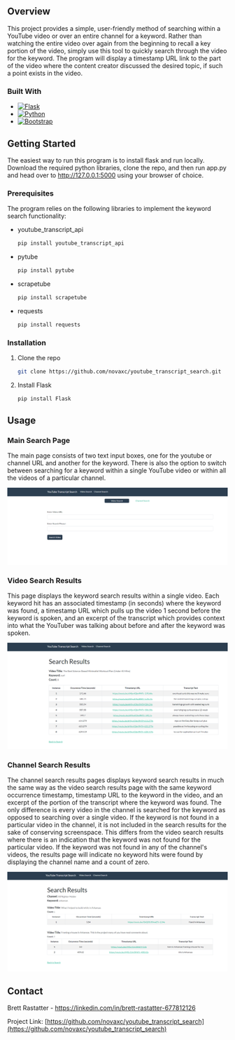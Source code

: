 <!-- ABOUT THE PROJECT -->
## Overview

This project provides a simple, user-friendly method of searching within a YouTube video or over an entire channel for a keyword. Rather than watching the entire video over again from the beginning to recall a key portion of the video, simply use this tool to quickly search through the video for the keyword. The program will display a timestamp URL link to the part of the video where the content creator discussed the desired topic, if such a point exists in the video. 



### Built With

* [![Flask][Flask.py]][Flask-url]
* [![Python][Python.py]][Python-url]
* [![Bootstrap][Bootstrap.com]][Bootstrap-url]



<!-- GETTING STARTED -->
## Getting Started

The easiest way to run this program is to install flask and run locally. Download the required python libraries, clone the repo, and then run app.py and head over to http://127.0.0.1:5000 using your browser of choice.

### Prerequisites

The program relies on the following libraries to implement the keyword search functionality:

* youtube_transcript_api
  ```sh
  pip install youtube_transcript_api
  ```

* pytube
  ```sh
  pip install pytube
  ```

* scrapetube
  ```sh
  pip install scrapetube
  ```

* requests
  ```sh
  pip install requests
  ```

### Installation

1.  Clone the repo
    ```sh
    git clone https://github.com/novaxc/youtube_transcript_search.git
    ```
2. Install Flask
   ```sh
   pip install Flask
   ```



<!-- USAGE EXAMPLES -->
## Usage

### Main Search Page

The main page consists of two text input boxes, one for the youtube or channel URL and another for the keyword. There is also the option to switch between searching for a keyword within a single YouTube video or within all the videos of a particular channel.

![Screenshot of the Search Page](./images/Video_Search_Screenshot.png)
<p style="margin-bottom: 5px;"></p>

### Video Search Results

This page displays the keyword search results within a single video. Each keyword hit has an associated timestamp (in seconds) where the keyword was found, a timestamp URL which pulls up the video 1 second before the keyword is spoken, and an excerpt of the transcript which provides context into what the YouTuber was talking about before and after the keyword was spoken.

![Screenshot of the Search Page Results](./images/Video_Search_Results_Screenshot.png)
<p style="margin-bottom: 5px;"></p>

### Channel Search Results

The channel search results pages displays keyword search results in much the same way as the video search results page with the same keyword occurrence timestamp, timestamp URL to the keyword in the video, and an excerpt of the portion of the transcript where the keyword was found. The only difference is every video in the channel is searched for the keyword as opposed to searching over a single video. If the keyword is not found in a particular video in the channel, it is not included in the search results for the sake of conserving screenspace. This differs from the video search results where there is an indication that the keyword was not found for the particular video. If the keyword was not found in any of the channel's videos, the results page will indicate no keyword hits were found by displaying the channel name and a count of zero.

![Screenshot of the Search Page Results](./images/Channel_Search_Results_Screenshot.png)
<p style="margin-bottom: 5px;"></p>


<!-- CONTACT -->
## Contact

Brett Rastatter - https://linkedin.com/in/brett-rastatter-677812126

Project Link: [https://github.com/novaxc/youtube_transcript_search](https://github.com/novaxc/youtube_transcript_search)



<!-- MARKDOWN LINKS & IMAGES -->
<!-- https://www.markdownguide.org/basic-syntax/#reference-style-links -->
[Flask.py]: https://img.shields.io/badge/Flask-000000?style=for-the-badge&logo=flask&logoColor=white
[Flask-url]: https://flask.palletsprojects.com/
[Python.py]: https://img.shields.io/badge/Python-3776AB?style=for-the-badge&logo=python&logoColor=white
[Python-url]: https://www.python.org/
[Bootstrap.com]: https://img.shields.io/badge/Bootstrap-563D7C?style=for-the-badge&logo=bootstrap&logoColor=white
[Bootstrap-url]: https://getbootstrap.com
